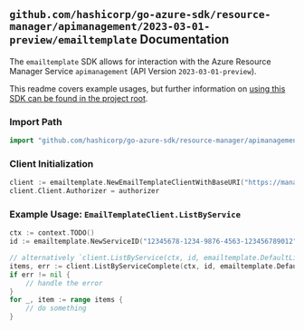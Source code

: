
## `github.com/hashicorp/go-azure-sdk/resource-manager/apimanagement/2023-03-01-preview/emailtemplate` Documentation

The `emailtemplate` SDK allows for interaction with the Azure Resource Manager Service `apimanagement` (API Version `2023-03-01-preview`).

This readme covers example usages, but further information on [using this SDK can be found in the project root](https://github.com/hashicorp/go-azure-sdk/tree/main/docs).

### Import Path

```go
import "github.com/hashicorp/go-azure-sdk/resource-manager/apimanagement/2023-03-01-preview/emailtemplate"
```


### Client Initialization

```go
client := emailtemplate.NewEmailTemplateClientWithBaseURI("https://management.azure.com")
client.Client.Authorizer = authorizer
```


### Example Usage: `EmailTemplateClient.ListByService`

```go
ctx := context.TODO()
id := emailtemplate.NewServiceID("12345678-1234-9876-4563-123456789012", "example-resource-group", "serviceValue")

// alternatively `client.ListByService(ctx, id, emailtemplate.DefaultListByServiceOperationOptions())` can be used to do batched pagination
items, err := client.ListByServiceComplete(ctx, id, emailtemplate.DefaultListByServiceOperationOptions())
if err != nil {
	// handle the error
}
for _, item := range items {
	// do something
}
```
